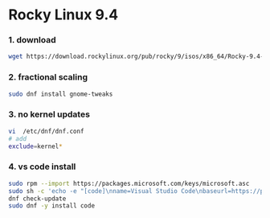 # Rocky Linux 9.4

### 1. download
```sh
wget https://download.rockylinux.org/pub/rocky/9/isos/x86_64/Rocky-9.4-x86_64-minimal.iso
```

### 2. fractional scaling
```sh
sudo dnf install gnome-tweaks 
```

### 3. no kernel updates
```sh
vi  /etc/dnf/dnf.conf
# add
exclude=kernel*
```

### 4. vs code install
```sh
sudo rpm --import https://packages.microsoft.com/keys/microsoft.asc
sudo sh -c 'echo -e "[code]\nname=Visual Studio Code\nbaseurl=https://packages.microsoft.com/yumrepos/vscode\nenabled=1\ngpgcheck=1\ngpgkey=https://packages.microsoft.com/keys/microsoft.asc" > /etc/yum.repos.d/vscode.repo'
dnf check-update
sudo dnf -y install code
```

